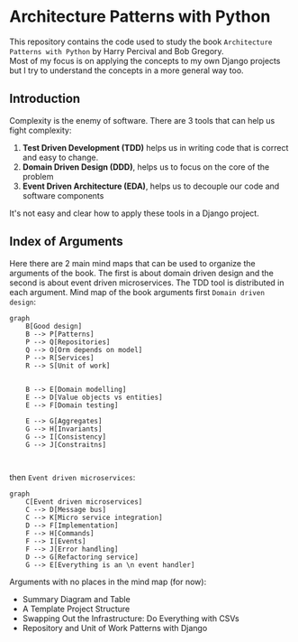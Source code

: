 # Architecture Patterns with Python

This repository contains the code used to study the book `Architecture Patterns with Python` by Harry Percival and Bob Gregory.  
Most of my focus is on applying the concepts to my own Django projects but I try to understand the concepts in a more general way too.

## Introduction

Complexity is the enemy of software.
There are 3 tools that can help us fight complexity:

1. **Test Driven Development (TDD)** helps us in writing code that is correct and easy to change.
2. **Domain Driven Design (DDD)**, helps us to focus on the core of the problem
3. **Event Driven Architecture (EDA)**, helps us to decouple our code and software components

It's not easy and clear how to apply these tools in a Django project.

## Index of Arguments

Here there are 2 main mind maps that can be used to organize the arguments of the book. The first is about domain driven design and the second is about event driven microservices. The TDD tool is distributed in each argument.
Mind map of the book arguments first `Domain driven design`:

```mermaid
graph
    B[Good design]
    B --> P[Patterns]
    P --> Q[Repositories]
    Q --> O[Orm depends on model]
    P --> R[Services]
    R --> S[Unit of work]


    B --> E[Domain modelling]
    E --> D[Value objects vs entities]
    E --> F[Domain testing]

    E --> G[Aggregates]
    G --> H[Invariants]
    G --> I[Consistency]
    G --> J[Constraitns]



```

then `Event driven microservices`:

```mermaid
graph
    C[Event driven microservices]
    C --> D[Message bus]
    C --> K[Micro service integration]
    D --> F[Implementation]
    F --> H[Commands]
    F --> I[Events]
    F --> J[Error handling]
    D --> G[Refactoring service]
    G --> E[Everything is an \n event handler]
```

Arguments with no places in the mind map (for now):

- Summary Diagram and Table
- A Template Project Structure
- Swapping Out the Infrastructure: Do Everything with CSVs
- Repository and Unit of Work Patterns with Django
